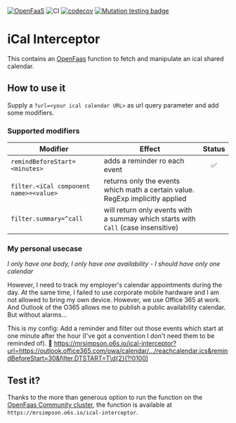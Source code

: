 [![OpenFaaS](https://img.shields.io/badge/openfaas-cloud-blue.svg?style=flat)](https://www.openfaas.com) 
![CI](https://github.com/mrsimpson/ical-interceptor/workflows/CI/badge.svg?style=flat)
[![codecov](https://codecov.io/gh/mrsimpson/ical-interceptor/branch/master/graph/badge.svg?style=flat)](https://codecov.io/gh/mrsimpson/ical-interceptor)
[![Mutation testing badge](https://img.shields.io/endpoint?style=flat&url=https%3A%2F%2Fbadge-api.stryker-mutator.io%2Fgithub.com%2Fmrsimpson%2Fical-interceptor%2Fmaster)](https://dashboard.stryker-mutator.io/reports/github.com/mrsimpson/ical-interceptor/master)

# iCal Interceptor

This contains an [OpenFaas](https://www.openfaas.com/) function to fetch and manipulate an ical shared calendar.

## How to use it

Supply a `?url=<your ical calendar URL>` as url query parameter and add some modifiers.

### Supported modifiers

| Modifier | Effect | Status |
| -------- | ------ |:------:|  
| `remindBeforeStart=<minutes>` | adds a reminder ro each event | ✅ |
| `filter.<iCal component name>=<value>` | returns only the events which math a certain value. RegExp implicitly applied |
| `filter.summary=^call` | will return only events with a summay which starts with `Call` (case insensitive) |

### My personal usecase

_I only have one body, I only have one availability - I should have only one calendar_

However, I need to track my employer's calendar appointments during the day. At the same time, I failed to use corporate mobile hardware and I am not allowed to bring my own device.
However, we use Office 365 at work. And Outlook of the O365 allows me to publish a public availability calendar. But without alarms...

This is my config: Add a reminder and filter out those events which start at one minute after the hour (I've got a convention I don't need them to be reminded of). :tada:
https://mrsimpson.o6s.io/ical-interceptor?url=https://outlook.office365.com/owa/calendar/.../reachcalendar.ics&remindBeforeStart=30&filter.DTSTART=T\d{2}(?!0100)

## Test it?

Thanks to the more than generous option to run the function on the [OpenFaas Community cluster](https://github.com/openfaas/community-cluster/tree/master/docs), the function is available at `https://mrsimpson.o6s.io/ical-interceptor`.
